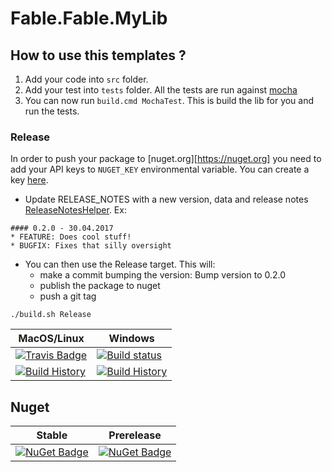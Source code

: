 # Fable.Fable.MyLib


## How to use this templates ?

1. Add your code into `src` folder.
2. Add your test into `tests` folder. All the tests are run against [mocha](https://www.npmjs.com/package/mocha)
3. You can now run `build.cmd MochaTest`. This is build the lib for you and run the tests.

### Release

In order to push your package to [nuget.org][https://nuget.org] you need to add your API keys to `NUGET_KEY` environmental variable.
You can create a key [here](https://www.nuget.org/account/ApiKeys).

- Update RELEASE_NOTES with a new version, data and release notes [ReleaseNotesHelper](http://fake.build/apidocs/fake-releasenoteshelper.html).
Ex:

```
#### 0.2.0 - 30.04.2017
* FEATURE: Does cool stuff!
* BUGFIX: Fixes that silly oversight
```


- You can then use the Release target. This will:
  - make a commit bumping the version: Bump version to 0.2.0
  - publish the package to nuget
  - push a git tag

`./build.sh Release`



MacOS/Linux | Windows
--- | ---
[![Travis Badge](https://travis-ci.org/MyGithubUsername/Fable.MyLib.svg?branch=master)](https://travis-ci.org/MyGithubUsername/Fable.MyLib) | [![Build status](https://ci.appveyor.com/api/projects/status/github/MyGithubUsername/Fable.MyLib?svg=true)](https://ci.appveyor.com/project/MyGithubUsername/Fable.MyLib)
[![Build History](https://buildstats.info/travisci/chart/MyGithubUsername/Fable.MyLib)](https://travis-ci.org/MyGithubUsername/Fable.MyLib/builds) | [![Build History](https://buildstats.info/appveyor/chart/MyGithubUsername/Fable.MyLib)](https://ci.appveyor.com/project/MyGithubUsername/Fable.MyLib)


## Nuget

Stable | Prerelease
--- | ---
[![NuGet Badge](https://buildstats.info/nuget/Fable.MyLib)](https://www.nuget.org/packages/Fable.MyLib/) | [![NuGet Badge](https://buildstats.info/nuget/Fable.MyLib?includePreReleases=true)](https://www.nuget.org/packages/Fable.MyLib/)


